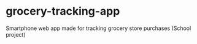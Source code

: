 # grocery-tracking-app
Smartphone web app made for tracking grocery store purchases (School project)
